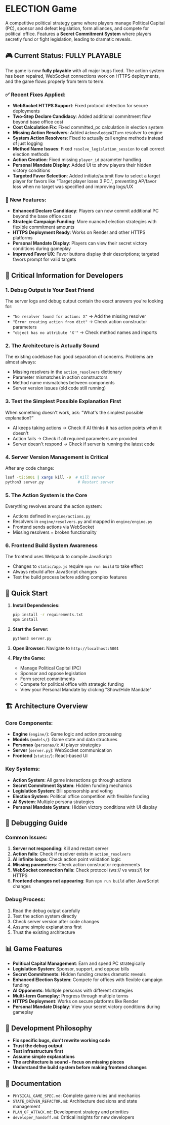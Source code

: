 # ELECTION Game

A competitive political strategy game where players manage Political Capital (PC), sponsor and defeat legislation, form alliances, and compete for political office. Features a **Secret Commitment System** where players secretly fund or fight legislation, leading to dramatic reveals.

## **🎮 Current Status: FULLY PLAYABLE**

The game is now **fully playable** with all major bugs fixed. The action system has been repaired, WebSocket connections work on HTTPS deployments, and the game flows properly from term to term.

### **✅ Recent Fixes Applied:**
- **WebSocket HTTPS Support**: Fixed protocol detection for secure deployments
- **Two-Step Declare Candidacy**: Added additional commitment flow beyond base office cost
- **Cost Calculation Fix**: Fixed committed_pc calculation in election system
- **Missing Action Resolvers**: Added `AcknowledgeAITurn` resolver to engine
- **System Action Resolvers**: Fixed to actually call engine methods instead of just logging
- **Method Name Issues**: Fixed `resolve_legislation_session` to call correct election methods
- **Action Creation**: Fixed missing `player_id` parameter handling
- **Personal Mandate Display**: Added UI to show players their hidden victory conditions
- **Targeted Favor Selection**: Added initiate/submit flow to select a target player for favors like "Target player loses 3 PC.", preventing AP/favor loss when no target was specified and improving logs/UX

### **🎯 New Features:**
- **Enhanced Declare Candidacy**: Players can now commit additional PC beyond the base office cost
- **Strategic Campaign Funding**: More nuanced election strategies with flexible commitment amounts
- **HTTPS Deployment Ready**: Works on Render and other HTTPS platforms
- **Personal Mandate Display**: Players can view their secret victory conditions during gameplay
- **Improved Favor UX**: Favor buttons display their descriptions; targeted favors prompt for valid targets

## **🚨 Critical Information for Developers**

### **1. Debug Output is Your Best Friend**
The server logs and debug output contain the exact answers you're looking for:
- `"No resolver found for action: X"` → Add the missing resolver
- `"Error creating action from dict"` → Check action constructor parameters
- `"object has no attribute 'X'"` → Check method names and imports

### **2. The Architecture is Actually Sound**
The existing codebase has good separation of concerns. Problems are almost always:
- Missing resolvers in the `action_resolvers` dictionary
- Parameter mismatches in action constructors
- Method name mismatches between components
- Server version issues (old code still running)

### **3. Test the Simplest Possible Explanation First**
When something doesn't work, ask: "What's the simplest possible explanation?"
- AI keeps taking actions → Check if AI thinks it has action points when it doesn't
- Action fails → Check if all required parameters are provided
- Server doesn't respond → Check if server is running the latest code

### **4. Server Version Management is Critical**
After any code change:
```bash
lsof -ti:5001 | xargs kill -9  # Kill server
python3 server.py               # Restart server
```

### **5. The Action System is the Core**
Everything revolves around the action system:
- Actions defined in `engine/actions.py`
- Resolvers in `engine/resolvers.py` and mapped in `engine/engine.py`
- Frontend sends actions via WebSocket
- Missing resolvers = broken functionality

### **6. Frontend Build System Awareness**
The frontend uses Webpack to compile JavaScript:
- Changes to `static/app.js` require `npm run build` to take effect
- Always rebuild after JavaScript changes
- Test the build process before adding complex features

## **🎯 Quick Start**

1. **Install Dependencies:**
   ```bash
   pip install -r requirements.txt
   npm install
   ```

2. **Start the Server:**
   ```bash
   python3 server.py
   ```

3. **Open Browser:**
   Navigate to `http://localhost:5001`

4. **Play the Game:**
   - Manage Political Capital (PC)
   - Sponsor and oppose legislation
   - Form secret commitments
   - Compete for political office with strategic funding
   - View your Personal Mandate by clicking "Show/Hide Mandate"

## **🏗️ Architecture Overview**

### **Core Components:**
- **Engine** (`engine/`): Game logic and action processing
- **Models** (`models/`): Game state and data structures
- **Personas** (`personas/`): AI player strategies
- **Server** (`server.py`): WebSocket communication
- **Frontend** (`static/`): React-based UI

### **Key Systems:**
- **Action System**: All game interactions go through actions
- **Secret Commitment System**: Hidden funding mechanics
- **Legislation System**: Bill sponsorship and voting
- **Election System**: Political office competition with flexible funding
- **AI System**: Multiple persona strategies
- **Personal Mandate System**: Hidden victory conditions with UI display

## **🐛 Debugging Guide**

### **Common Issues:**
1. **Server not responding**: Kill and restart server
2. **Action fails**: Check if resolver exists in `action_resolvers`
3. **AI infinite loops**: Check action point validation logic
4. **Missing parameters**: Check action constructor requirements
5. **WebSocket connection fails**: Check protocol (ws:// vs wss://) for HTTPS
6. **Frontend changes not appearing**: Run `npm run build` after JavaScript changes

### **Debug Process:**
1. Read the debug output carefully
2. Test the action system directly
3. Check server version after code changes
4. Assume simple explanations first
5. Trust the existing architecture

## **📊 Game Features**

- **Political Capital Management**: Earn and spend PC strategically
- **Legislation System**: Sponsor, support, and oppose bills
- **Secret Commitments**: Hidden funding creates dramatic reveals
- **Enhanced Election System**: Compete for offices with flexible campaign funding
- **AI Opponents**: Multiple personas with different strategies
- **Multi-term Gameplay**: Progress through multiple terms
- **HTTPS Deployment**: Works on secure platforms like Render
- **Personal Mandate Display**: View your secret victory conditions during gameplay

## **🎯 Development Philosophy**

- **Fix specific bugs, don't rewrite working code**
- **Trust the debug output**
- **Test infrastructure first**
- **Assume simple explanations**
- **The architecture is sound - focus on missing pieces**
- **Understand the build system before making frontend changes**

## **📝 Documentation**

- `PHYSICAL_GAME_SPEC.md`: Complete game rules and mechanics
- `STATE_DRIVEN_REFACTOR.md`: Architecture decisions and state management
- `PLAN_OF_ATTACK.md`: Development strategy and priorities
- `developer_handoff.md`: Critical insights for new developers